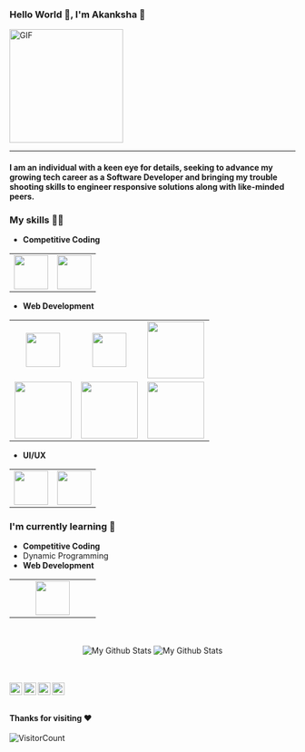 <!--### Hi there-->

### Hello World 👋, I'm Akanksha :purple_heart:
<img alt="GIF" src="https://media.giphy.com/media/Cmr1OMJ2FN0B2/giphy.gif" width = 200/>

-----
#### I am an individual with a keen eye for details, seeking to advance my growing tech career as a Software Developer and bringing my trouble shooting skills to engineer responsive solutions along with like-minded peers.

### My skills :woman_technologist:
- **Competitive Coding**
<table>
<tbody>
 <tr>
<td align="center" width="50%">
<img height=60px src="https://img.icons8.com/color/48/000000/c-plus-plus-logo.png"/> 
</td>

<td align="center" width="50%">
<img height=60px src="https://www.vectorlogo.zone/logos/java/java-ar21.svg"> 
</td>
</tr>
</tbody>
</table>

- **Web Development**
<table>
<tbody>
 <tr>
<td align="center" width="33%">
<img height=60px src="https://www.vectorlogo.zone/logos/php/php-ar21.svg"> 
</td>

<td align="center" width="33%">
<img height=60px src="https://www.vectorlogo.zone/logos/mysql/mysql-official.svg"> 
</td>

<td align="center" width="33%">
<img height=100px src="https://www.vectorlogo.zone/logos/wordpress/wordpress-ar21.svg"> 
</td>

</td>

</tr>


<td align="center" width="33%">
<img height=100px src="https://www.vectorlogo.zone/logos/javascript/javascript-ar21.svg"> 
 
<td align="center" width="33%">
<img height=100px src="https://www.vectorlogo.zone/logos/w3_css/w3_css-ar21.svg"> 
</td>

<td align="center" width="33%">
<img height=100px src="https://www.vectorlogo.zone/logos/w3_html5/w3_html5-ar21.svg"> 
</td>
</tbody>
</table>

- **UI/UX**

 <table>
<tbody>
<tr>
<td align="center" width="50%">
<img height=60px src="https://www.vectorlogo.zone/logos/figma/figma-ar21.svg"> 
</td>  
<td align="center" width="50%">
<img height=60px src="https://www.vectorlogo.zone/logos/canva/canva-ar21.svg"> 
</td>
</tr>
</tbody>
</table> 

### I'm currently learning :open_book:
- **Competitive Coding**
- Dynamic Programming
- **Web Development**
<table>
<tbody>
<td align="center" width="50%">
<img height=60px src="https://www.vectorlogo.zone/logos/reactjs/reactjs-ar21.svg"> 
</td>
</tr>
</tbody>
</table>

 
<br>
<p align="center">
<img align="center" src="https://github-readme-stats.vercel.app/api/top-langs/?username=akankshasrivastava1&layout=compact&theme=radical" alt="My Github Stats">
<img align="center" src="https://github-readme-stats.vercel.app/api?username=akankshasrivastava1&&show_icons=true&theme=radical&count_private=true&include_all_commits=true" alt="My Github Stats">
</p>

<br> <br>
 <a href="_">
</a>
<a href="https://www.linkedin.com/in/">
  <img align="left" alt="akanksha's LinkedIn" width="22px" src="https://cdn.jsdelivr.net/npm/simple-icons@v3/icons/linkedin.svg" />
</a>
<a href="https://github.com/akankshasrivastava1">
  <img align="left" alt="akanksha's Github" width="22px" src="https://cdn.jsdelivr.net/npm/simple-icons@v3/icons/github.svg" />
</a>
<a href="https://www.instagram.com/">
  <img align="left" alt=" Instagram" width="22px" src="https://cdn.jsdelivr.net/npm/simple-icons@v3/icons/instagram.svg" />
</a>
<a href="https://www.hackerrank.com/akankshasrivast6">
  <img align="left" alt="akanksha's Hackerrank" width="22px" src="https://cdn.jsdelivr.net/npm/simple-icons@v3/icons/hackerrank.svg" />
</a>
<br><br>

#### Thanks for visiting :heart:
![VisitorCount](https://profile-counter.glitch.me/akankshasrivastava1/count.svg)



<!--
<p align="center">
  <img align="center" src="https://github-readme-stats.vercel.app/api/top-langs/?username=akankshasrivastava1&theme=radical" />
<img align="center" src="https://github-readme-stats.vercel.app/api?username=akankshasrivastava1&&show_icons=true&theme=radical" alt="My Github Stats">
</p>
<a href="https://github.com/akankshasrivastava1">
  <img align="center" src="https://github-readme-stats.vercel.app/api/top-langs/?username=akankshasrivastava1&theme=radical" />
</a>

<!--
**akankshasrivastava1/akankshasrivastava1** is a ✨ _special_ ✨ repository because its `README.md` (this file) appears on your GitHub profile.

Here are some ideas to get you started:

- 🔭 I’m currently working on ...
- 🌱 I’m currently learning ...
- 👯 I’m looking to collaborate on ...
- 🤔 I’m looking for help with ...
- 💬 Ask me about ...
- 📫 How to reach me: ...
- 😄 Pronouns: ...
- ⚡ Fun fact: ...
-->

